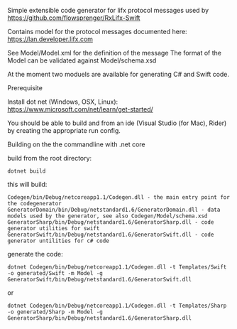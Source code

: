 Simple extensible code generator for lifx protocol messages used by https://github.com/flowsprenger/RxLifx-Swift

Contains model for the protocol messages documented here: https://lan.developer.lifx.com

See Model/Model.xml for the definition of the message
The format of the Model can be validated against Model/schema.xsd

At the moment two moduels are available for generating C# and Swift code.

Prerequisite

Install dot net (Windows, OSX, Linux):
https://www.microsoft.com/net/learn/get-started/

You should be able to build and from an ide (Visual Studio (for Mac), Rider) by creating the appropriate run config.

Building on the the commandline with .net core

build from the root directory:

`dotnet build`

this will build:
```
Codegen/bin/Debug/netcoreapp1.1/Codegen.dll - the main entry point for the codegenerator
GeneratorDomain/bin/Debug/netstandard1.6/GeneratorDomain.dll - data models used by the generator, see also Codegen/Model/schema.xsd
GeneratorSharp/bin/Debug/netstandard1.6/GeneratorSharp.dll - code generator utilities for swift
GeneratorSwift/bin/Debug/netstandard1.6/GeneratorSwift.dll - code generator untilities for c# code
```



generate the code:

```
dotnet Codegen/bin/Debug/netcoreapp1.1/Codegen.dll -t Templates/Swift -o generated/Swift -m Model -g GeneratorSwift/bin/Debug/netstandard1.6/GeneratorSwift.dll
```

or

```
dotnet Codegen/bin/Debug/netcoreapp1.1/Codegen.dll -t Templates/Sharp -o generated/Sharp -m Model -g GeneratorSharp/bin/Debug/netstandard1.6/GeneratorSharp.dll
```
